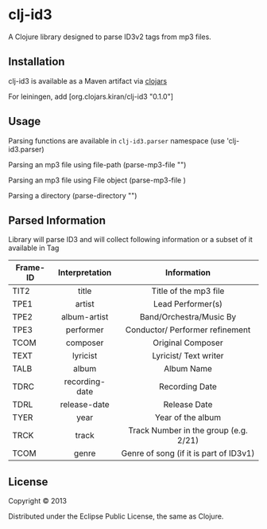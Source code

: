 # clj-id3

A Clojure library designed to parse ID3v2 tags from mp3 files.

## Installation

clj-id3 is available as a Maven artifact via [clojars](https://clojars.org/org.clojars.kiran/clj-id3)

For leiningen, add
    [org.clojars.kiran/clj-id3 "0.1.0"]

## Usage

Parsing functions are available in `clj-id3.parser` namespace
    (use 'clj-id3.parser)

Parsing an mp3 file using file-path
    (parse-mp3-file "<path to mp3 file>")

Parsing an mp3 file using File object
    (parse-mp3-file <File object>)

Parsing a directory
    (parse-directory "<path of directory>")

## Parsed Information

Library will parse ID3 and will collect following information or
a subset of it available in Tag

| Frame-ID | Interpretation   | Information                            |
| -------- |:----------------:|:--------------------------------------:|
| TIT2     | title            | Title of the mp3 file                  |
| TPE1     | artist           | Lead Performer(s)                      |
| TPE2     | album-artist     | Band/Orchestra/Music By                |
| TPE3     | performer        | Conductor/ Performer refinement        |
| TCOM     | composer         | Original Composer                      |
| TEXT     | lyricist         | Lyricist/ Text writer                  |
| TALB     | album            | Album Name                             |
| TDRC     | recording-date   | Recording Date                         |
| TDRL     | release-date     | Release Date                           |
| TYER     | year             | Year of the album                      |
| TRCK     | track            | Track Number in the group (e.g. 2/21)  |
| TCOM     | genre            | Genre of song (if it is part of ID3v1) |



## License

Copyright © 2013

Distributed under the Eclipse Public License, the same as Clojure.
